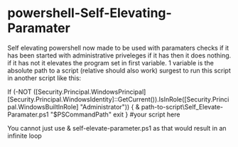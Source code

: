 # powershell-Self-Elevating-Paramater
 Self elevating powershell now made to be used with paramaters
checks if it has been started with administrative priveleges if it has then it does nothing.
if it has not it elevates the program set in first variable.
1 variable is the absolute path to a script (relative should also work) surgest to run this script in another script like this:

If (-NOT ([Security.Principal.WindowsPrincipal][Security.Principal.WindowsIdentity]::GetCurrent()).IsInRole([Security.Principal.WindowsBuiltInRole] "Administrator"))
{
& path-to-script\Self_Elevate-Paramater.ps1 "$PSCommandPath"
exit
}
#your script here

You cannot just use & self-elevate-parameter.ps1 as that would result in an infinite loop
